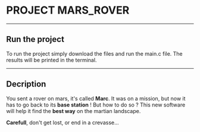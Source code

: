 # PROJECT MARS_ROVER

-------------
## Run the project 
To run the project simply download the files and run the main.c file.
The results will be printed in the terminal.

------
## Decription 

You sent a rover on mars, it's called **Marc**.
It was on a mission, but now it has to go back to its **base station** !
But how to do so ? This new software will help it find the **best way** on the martian landscape.

**Carefull**, don't get lost, or end in a crevasse...


